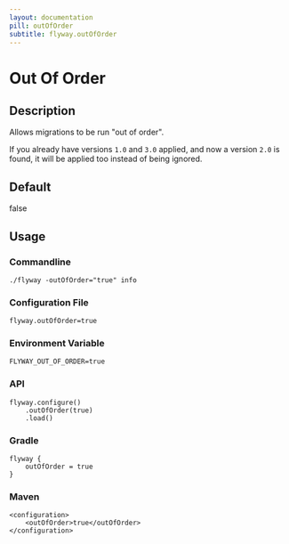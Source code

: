 ```yaml
---
layout: documentation
pill: outOfOrder
subtitle: flyway.outOfOrder
---
```


# Out Of Order

## Description
Allows migrations to be run "out of order".

If you already have versions `1.0` and `3.0` applied, and now a version `2.0` is found, it will be applied too instead of being ignored.

## Default
false

## Usage

### Commandline
```
./flyway -outOfOrder="true" info
```

### Configuration File
```
flyway.outOfOrder=true
```

### Environment Variable
```
FLYWAY_OUT_OF_ORDER=true
```

### API
```
flyway.configure()
    .outOfOrder(true)
    .load()
```

### Gradle
```
flyway {
    outOfOrder = true
}
```

### Maven
```
<configuration>
    <outOfOrder>true</outOfOrder>
</configuration>
```